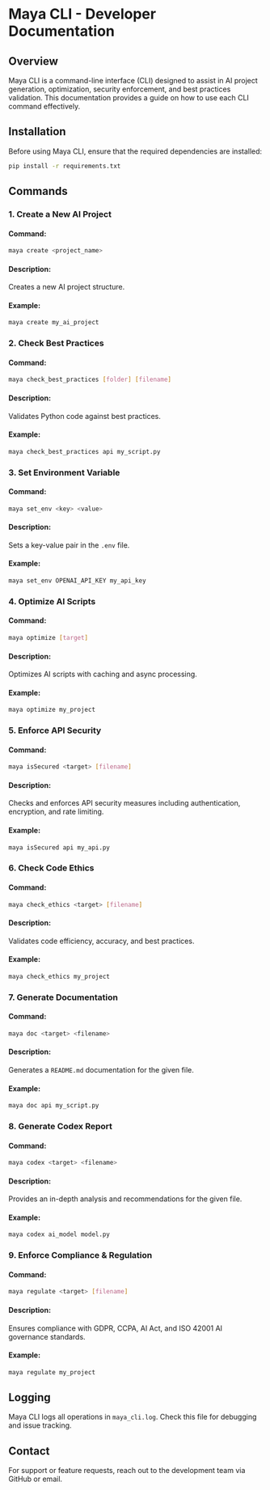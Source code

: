 ﻿# Maya CLI - Developer Documentation

## Overview
Maya CLI is a command-line interface (CLI) designed to assist in AI project generation, optimization, security enforcement, and best practices validation. This documentation provides a guide on how to use each CLI command effectively.

## Installation
Before using Maya CLI, ensure that the required dependencies are installed:
```sh
pip install -r requirements.txt
```

## Commands
### 1. Create a New AI Project
#### Command:
```sh
maya create <project_name>
```
#### Description:
Creates a new AI project structure.

#### Example:
```sh
maya create my_ai_project
```

### 2. Check Best Practices
#### Command:
```sh
maya check_best_practices [folder] [filename]
```
#### Description:
Validates Python code against best practices.

#### Example:
```sh
maya check_best_practices api my_script.py
```

### 3. Set Environment Variable
#### Command:
```sh
maya set_env <key> <value>
```
#### Description:
Sets a key-value pair in the `.env` file.

#### Example:
```sh
maya set_env OPENAI_API_KEY my_api_key
```

### 4. Optimize AI Scripts
#### Command:
```sh
maya optimize [target]
```
#### Description:
Optimizes AI scripts with caching and async processing.

#### Example:
```sh
maya optimize my_project
```

### 5. Enforce API Security
#### Command:
```sh
maya isSecured <target> [filename]
```
#### Description:
Checks and enforces API security measures including authentication, encryption, and rate limiting.

#### Example:
```sh
maya isSecured api my_api.py
```

### 6. Check Code Ethics
#### Command:
```sh
maya check_ethics <target> [filename]
```
#### Description:
Validates code efficiency, accuracy, and best practices.

#### Example:
```sh
maya check_ethics my_project
```

### 7. Generate Documentation
#### Command:
```sh
maya doc <target> <filename>
```
#### Description:
Generates a `README.md` documentation for the given file.

#### Example:
```sh
maya doc api my_script.py
```

### 8. Generate Codex Report
#### Command:
```sh
maya codex <target> <filename>
```
#### Description:
Provides an in-depth analysis and recommendations for the given file.

#### Example:
```sh
maya codex ai_model model.py
```

### 9. Enforce Compliance & Regulation
#### Command:
```sh
maya regulate <target> [filename]
```
#### Description:
Ensures compliance with GDPR, CCPA, AI Act, and ISO 42001 AI governance standards.

#### Example:
```sh
maya regulate my_project
```

## Logging
Maya CLI logs all operations in `maya_cli.log`. Check this file for debugging and issue tracking.

## Contact
For support or feature requests, reach out to the development team via GitHub or email.